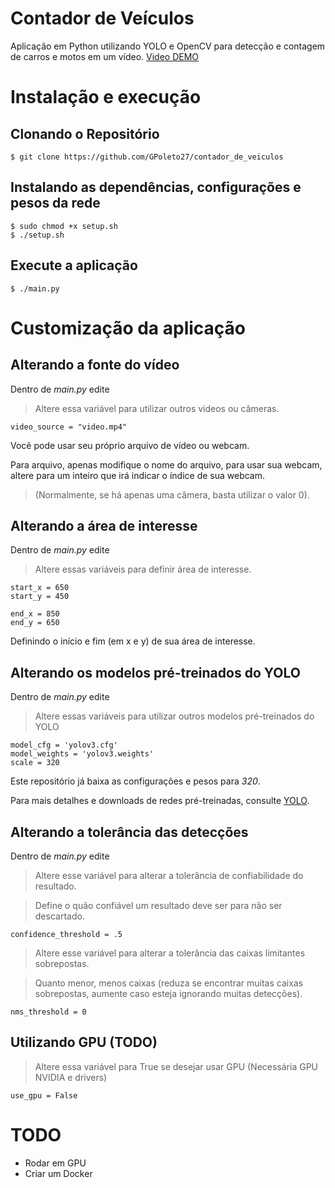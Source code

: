 # Contador de Veículos
Aplicação em Python utilizando YOLO e OpenCV para detecção e contagem de carros e motos em um vídeo.
[Video DEMO](https://youtu.be/z4OdriQ_1Nc)

# Instalação e execução

## Clonando o Repositório
    $ git clone https://github.com/GPoleto27/contador_de_veiculos

## Instalando as dependências, configurações e pesos da rede
    $ sudo chmod +x setup.sh
    $ ./setup.sh

## Execute a aplicação
    $ ./main.py

# Customização da aplicação

## Alterando a fonte do vídeo
Dentro de _main.py_ edite
> Altere essa variável para utilizar outros videos ou câmeras.

    video_source = "video.mp4"
Você pode usar seu próprio arquivo de vídeo ou webcam.

Para arquivo, apenas modifique o nome do arquivo, para usar sua webcam, altere para um inteiro que irá indicar o índice de sua webcam.
> (Normalmente, se há apenas uma câmera, basta utilizar o valor 0).

## Alterando a área de interesse
Dentro de _main.py_ edite
> Altere essas variáveis para definir área de interesse.

    start_x = 650
    start_y = 450

    end_x = 850
    end_y = 650
Definindo o início e fim (em x e y) de sua área de interesse.

## Alterando os modelos pré-treinados do YOLO
Dentro de _main.py_ edite
> Altere essas variáveis para utilizar outros modelos pré-treinados do YOLO

    model_cfg = 'yolov3.cfg'
    model_weights = 'yolov3.weights'
    scale = 320

Este repositório já baixa as configurações e pesos para _320_.

Para mais detalhes e downloads de redes pré-treinadas, consulte [YOLO](https://pjreddie.com/darknet/yolo/).

## Alterando a tolerância das detecções
Dentro de _main.py_ edite

> Altere esse variável para alterar a tolerância de confiabilidade do resultado.

> Define o quão confiável um resultado deve ser para não ser descartado.

    confidence_threshold = .5

> Altere esse variável para alterar a tolerância das caixas limitantes sobrepostas.

> Quanto menor, menos caixas (reduza se encontrar muitas caixas sobrepostas, aumente caso esteja ignorando muitas detecções).

    nms_threshold = 0

## Utilizando GPU (TODO)

> Altere essa variável para True se desejar usar GPU (Necessária GPU NVIDIA e drivers)

    use_gpu = False


# TODO
- Rodar em GPU
- Criar um Docker
